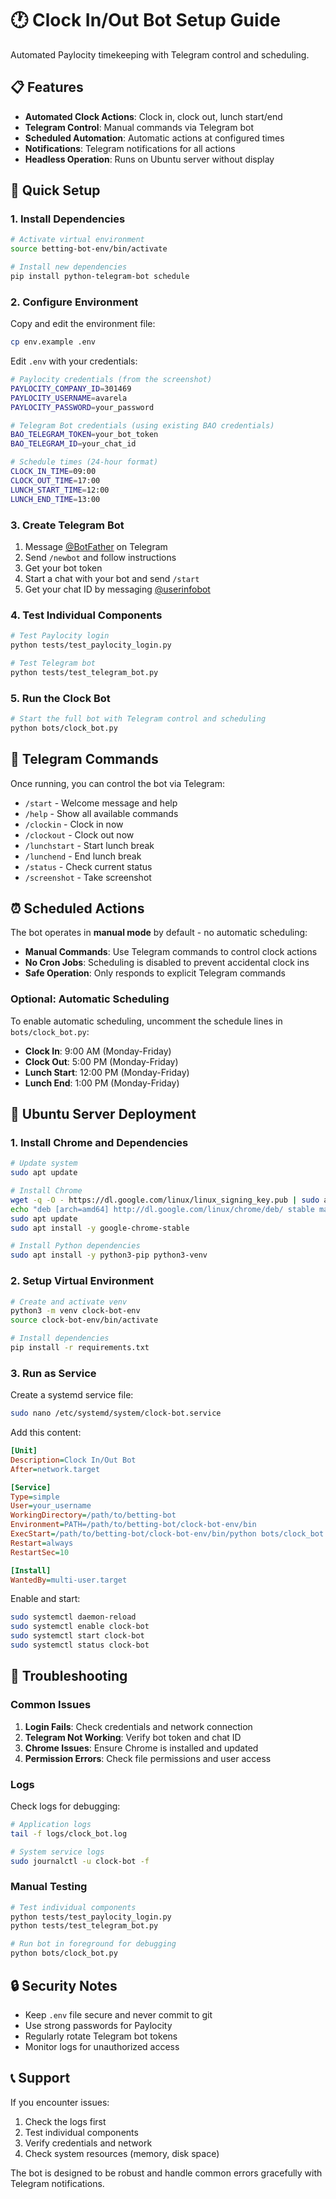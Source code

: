 # 🕐 Clock In/Out Bot Setup Guide

Automated Paylocity timekeeping with Telegram control and scheduling.

## 📋 Features

- **Automated Clock Actions**: Clock in, clock out, lunch start/end
- **Telegram Control**: Manual commands via Telegram bot
- **Scheduled Automation**: Automatic actions at configured times
- **Notifications**: Telegram notifications for all actions
- **Headless Operation**: Runs on Ubuntu server without display

## 🚀 Quick Setup

### 1. Install Dependencies

```bash
# Activate virtual environment
source betting-bot-env/bin/activate

# Install new dependencies
pip install python-telegram-bot schedule
```

### 2. Configure Environment

Copy and edit the environment file:

```bash
cp env.example .env
```

Edit `.env` with your credentials:

```bash
# Paylocity credentials (from the screenshot)
PAYLOCITY_COMPANY_ID=301469
PAYLOCITY_USERNAME=avarela
PAYLOCITY_PASSWORD=your_password

# Telegram Bot credentials (using existing BAO credentials)
BAO_TELEGRAM_TOKEN=your_bot_token
BAO_TELEGRAM_ID=your_chat_id

# Schedule times (24-hour format)
CLOCK_IN_TIME=09:00
CLOCK_OUT_TIME=17:00
LUNCH_START_TIME=12:00
LUNCH_END_TIME=13:00
```

### 3. Create Telegram Bot

1. Message [@BotFather](https://t.me/BotFather) on Telegram
2. Send `/newbot` and follow instructions
3. Get your bot token
4. Start a chat with your bot and send `/start`
5. Get your chat ID by messaging [@userinfobot](https://t.me/userinfobot)

### 4. Test Individual Components

```bash
# Test Paylocity login
python tests/test_paylocity_login.py

# Test Telegram bot
python tests/test_telegram_bot.py
```

### 5. Run the Clock Bot

```bash
# Start the full bot with Telegram control and scheduling
python bots/clock_bot.py
```

## 📱 Telegram Commands

Once running, you can control the bot via Telegram:

- `/start` - Welcome message and help
- `/help` - Show all available commands
- `/clockin` - Clock in now
- `/clockout` - Clock out now
- `/lunchstart` - Start lunch break
- `/lunchend` - End lunch break
- `/status` - Check current status
- `/screenshot` - Take screenshot

## ⏰ Scheduled Actions

The bot operates in **manual mode** by default - no automatic scheduling:

- **Manual Commands**: Use Telegram commands to control clock actions
- **No Cron Jobs**: Scheduling is disabled to prevent accidental clock ins
- **Safe Operation**: Only responds to explicit Telegram commands

### **Optional: Automatic Scheduling**
To enable automatic scheduling, uncomment the schedule lines in `bots/clock_bot.py`:

- **Clock In**: 9:00 AM (Monday-Friday)
- **Clock Out**: 5:00 PM (Monday-Friday)
- **Lunch Start**: 12:00 PM (Monday-Friday)
- **Lunch End**: 1:00 PM (Monday-Friday)

## 🐧 Ubuntu Server Deployment

### 1. Install Chrome and Dependencies

```bash
# Update system
sudo apt update

# Install Chrome
wget -q -O - https://dl.google.com/linux/linux_signing_key.pub | sudo apt-key add -
echo "deb [arch=amd64] http://dl.google.com/linux/chrome/deb/ stable main" | sudo tee /etc/apt/sources.list.d/google-chrome.list
sudo apt update
sudo apt install -y google-chrome-stable

# Install Python dependencies
sudo apt install -y python3-pip python3-venv
```

### 2. Setup Virtual Environment

```bash
# Create and activate venv
python3 -m venv clock-bot-env
source clock-bot-env/bin/activate

# Install dependencies
pip install -r requirements.txt
```

### 3. Run as Service

Create a systemd service file:

```bash
sudo nano /etc/systemd/system/clock-bot.service
```

Add this content:

```ini
[Unit]
Description=Clock In/Out Bot
After=network.target

[Service]
Type=simple
User=your_username
WorkingDirectory=/path/to/betting-bot
Environment=PATH=/path/to/betting-bot/clock-bot-env/bin
ExecStart=/path/to/betting-bot/clock-bot-env/bin/python bots/clock_bot.py
Restart=always
RestartSec=10

[Install]
WantedBy=multi-user.target
```

Enable and start:

```bash
sudo systemctl daemon-reload
sudo systemctl enable clock-bot
sudo systemctl start clock-bot
sudo systemctl status clock-bot
```

## 🔧 Troubleshooting

### Common Issues

1. **Login Fails**: Check credentials and network connection
2. **Telegram Not Working**: Verify bot token and chat ID
3. **Chrome Issues**: Ensure Chrome is installed and updated
4. **Permission Errors**: Check file permissions and user access

### Logs

Check logs for debugging:

```bash
# Application logs
tail -f logs/clock_bot.log

# System service logs
sudo journalctl -u clock-bot -f
```

### Manual Testing

```bash
# Test individual components
python tests/test_paylocity_login.py
python tests/test_telegram_bot.py

# Run bot in foreground for debugging
python bots/clock_bot.py
```

## 🔒 Security Notes

- Keep `.env` file secure and never commit to git
- Use strong passwords for Paylocity
- Regularly rotate Telegram bot tokens
- Monitor logs for unauthorized access

## 📞 Support

If you encounter issues:

1. Check the logs first
2. Test individual components
3. Verify credentials and network
4. Check system resources (memory, disk space)

The bot is designed to be robust and handle common errors gracefully with Telegram notifications.
